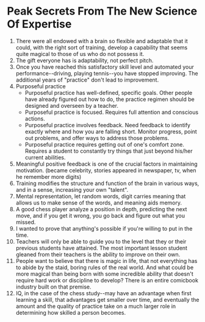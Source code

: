 # Peak Secrets From The New Science Of Expertise

1. There were all endowed with a brain so flexible and adaptable that it could, with the right sort of training, develop a capability that seems quite magical to those of us who do not possess it.
2. The gift everyone has is adaptability, not perfect pitch.
3. Once you have reached this satisfactory skill level and automated your performance--driving, playing tennis--you have stopped improving. The additional years of "practice" don't lead to improvement.
4. Purposeful practice
    - Purposeful practice has well-defined, specific goals. Other people have already figured out how to do, the practice regimen should be designed and overseen by a teacher.
    - Purposeful practice is focused. Requires full attention and conscious actions. 
    - Purposeful practice involves feedback. Need feedback to identify exactly where and how you are falling short. Monitor progress, point out problems, and offer ways to address those problems. 
    - Purposeful practice requires getting out of one's comfort zone. Requires a student to constantly try things that just beyond his/her current abilities.
5. Meaningful positive feedback is one of the crucial factors in maintaining motivation. (became celebrity, stories appeared in newspaper, tv, when he remember more digits)
6. Training modifies the structure and function of the brain in various ways, and in a sense, increasing your own "talent".
7. Mental representation, let random words, digit carries meaning that allows us to make sense of the words, and meaning aids memory. 
8. A good chess player analyze a position in depth, predicting the next move, and if you get it wrong, you go back and figure out what you missed. 
9. I wanted to prove that anything's possible if you're willing to put in the time.
10. Teachers will only be able to guide you to the level that they or their previous students have attained. The most important lesson student gleaned from their teachers is the ability to improve on their own.
11. People want to believe that there is magic in life, that not everything has to abide by the staid, boring rules of the real world. And what could be more magical than being born with some incredible ability that doesn't require hard work or discipline to develop? There is an entire comicbook industry built on that premise. 
12. IQ, in the case of the chess study--may have an advantage when first learning a skill, that advantages get smaller over time, and eventually the amount and the quality of practice take on a much larger role in determining how skilled a person becomes. 
